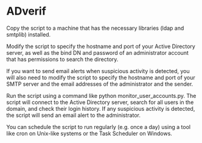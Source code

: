 # ADverif

Copy the script to a machine that has the necessary libraries (ldap and smtplib) installed.

Modify the script to specify the hostname and port of your Active Directory server, as well as the bind DN and password of an administrator account that has permissions to search the directory.

If you want to send email alerts when suspicious activity is detected, you will also need to modify the script to specify the hostname and port of your SMTP server and the email addresses of the administrator and the sender.

Run the script using a command like python monitor_user_accounts.py. The script will connect to the Active Directory server, search for all users in the domain, and check their login history. If any suspicious activity is detected, the script will send an email alert to the administrator.

You can schedule the script to run regularly (e.g. once a day) using a tool like cron on Unix-like systems or the Task Scheduler on Windows.
